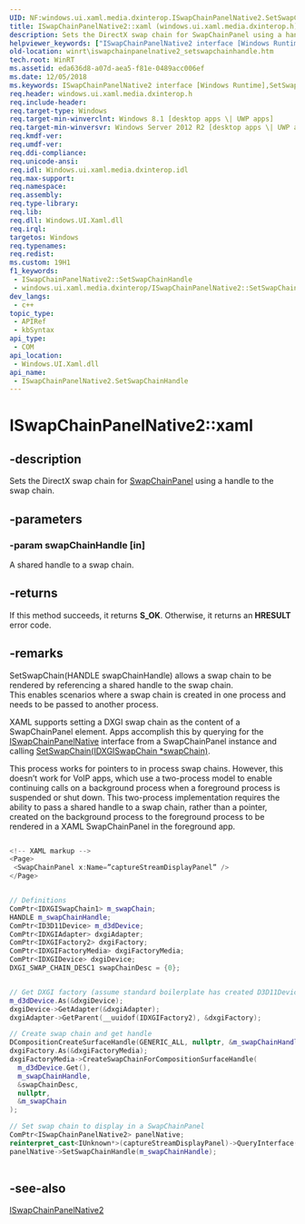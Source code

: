 ```yaml
---
UID: NF:windows.ui.xaml.media.dxinterop.ISwapChainPanelNative2.SetSwapChainHandle
title: ISwapChainPanelNative2::xaml (windows.ui.xaml.media.dxinterop.h)
description: Sets the DirectX swap chain for SwapChainPanel using a handle to the swap chain.
helpviewer_keywords: ["ISwapChainPanelNative2 interface [Windows Runtime]","SetSwapChainHandle method","ISwapChainPanelNative2.SetSwapChainHandle","ISwapChainPanelNative2.xaml","ISwapChainPanelNative2::SetSwapChainHandle","ISwapChainPanelNative2::xaml","SetSwapChainHandle","SetSwapChainHandle method [Windows Runtime]","SetSwapChainHandle method [Windows Runtime]","ISwapChainPanelNative2 interface","windows/ISwapChainPanelNative2::SetSwapChainHandle","winrt.iswapchainpanelnative2_setswapchainhandle"]
old-location: winrt\iswapchainpanelnative2_setswapchainhandle.htm
tech.root: WinRT
ms.assetid: eda636d8-a07d-aea5-f81e-0489acc006ef
ms.date: 12/05/2018
ms.keywords: ISwapChainPanelNative2 interface [Windows Runtime],SetSwapChainHandle method, ISwapChainPanelNative2.SetSwapChainHandle, ISwapChainPanelNative2.xaml, ISwapChainPanelNative2::SetSwapChainHandle, ISwapChainPanelNative2::xaml, SetSwapChainHandle, SetSwapChainHandle method [Windows Runtime], SetSwapChainHandle method [Windows Runtime],ISwapChainPanelNative2 interface, windows/ISwapChainPanelNative2::SetSwapChainHandle, winrt.iswapchainpanelnative2_setswapchainhandle
req.header: windows.ui.xaml.media.dxinterop.h
req.include-header: 
req.target-type: Windows
req.target-min-winverclnt: Windows 8.1 [desktop apps \| UWP apps]
req.target-min-winversvr: Windows Server 2012 R2 [desktop apps \| UWP apps]
req.kmdf-ver: 
req.umdf-ver: 
req.ddi-compliance: 
req.unicode-ansi: 
req.idl: Windows.ui.xaml.media.dxinterop.idl
req.max-support: 
req.namespace: 
req.assembly: 
req.type-library: 
req.lib: 
req.dll: Windows.UI.Xaml.dll
req.irql: 
targetos: Windows
req.typenames: 
req.redist: 
ms.custom: 19H1
f1_keywords:
 - ISwapChainPanelNative2::SetSwapChainHandle
 - windows.ui.xaml.media.dxinterop/ISwapChainPanelNative2::SetSwapChainHandle
dev_langs:
 - c++
topic_type:
 - APIRef
 - kbSyntax
api_type:
 - COM
api_location:
 - Windows.UI.Xaml.dll
api_name:
 - ISwapChainPanelNative2.SetSwapChainHandle
---
```


# ISwapChainPanelNative2::xaml


## -description

Sets the DirectX swap chain for <a href="https://docs.microsoft.com/uwp/api/windows.ui.xaml.controls.swapchainpanel">SwapChainPanel</a> using a handle to the swap chain.

## -parameters

### -param swapChainHandle [in]

A shared handle to a swap chain.

## -returns

If this method succeeds, it returns <b xmlns:loc="http://microsoft.com/wdcml/l10n">S_OK</b>. Otherwise, it returns an <b xmlns:loc="http://microsoft.com/wdcml/l10n">HRESULT</b> error code.

## -remarks

SetSwapChain(HANDLE swapChainHandle) allows a swap chain to be rendered by referencing a shared handle to the swap chain.  
     This enables scenarios where a swap chain is created in one process and needs to be passed to another process.

XAML supports setting a DXGI swap chain as the content of a SwapChainPanel element.  Apps accomplish this by querying for 
     the <a href="https://docs.microsoft.com/windows/desktop/api/windows.ui.xaml.media.dxinterop/nn-windows-ui-xaml-media-dxinterop-iswapchainpanelnative">ISwapChainPanelNative</a> interface from a SwapChainPanel instance and calling <a href="https://docs.microsoft.com/windows/desktop/api/windows.ui.xaml.media.dxinterop/nf-windows-ui-xaml-media-dxinterop-iswapchainpanelnative-setswapchain">SetSwapChain(IDXGISwapChain *swapChain)</a>.  
     

This process works for pointers to in process swap chains.  However, this doesn’t work for VoIP apps, which use a two-process model to enable continuing calls on a background process 
     when a foreground process is suspended or shut down.  This two-process implementation requires the ability to pass a shared handle to a swap chain, rather than a pointer, created on the 
     background process to the foreground process to be rendered in a XAML SwapChainPanel in the foreground app.


```cpp

<!-- XAML markup --> 
<Page> 
 <SwapChainPanel x:Name=”captureStreamDisplayPanel” /> 
</Page> 


// Definitions 
ComPtr<IDXGISwapChain1> m_swapChain; 
HANDLE m_swapChainHandle; 
ComPtr<ID3D11Device> m_d3dDevice; 
ComPtr<IDXGIAdapter> dxgiAdapter; 
ComPtr<IDXGIFactory2> dxgiFactory; 
ComPtr<IDXGIFactoryMedia> dxgiFactoryMedia; 
ComPtr<IDXGIDevice> dxgiDevice; 
DXGI_SWAP_CHAIN_DESC1 swapChainDesc = {0}; 


// Get DXGI factory (assume standard boilerplate has created D3D11Device) 
m_d3dDevice.As(&dxgiDevice); 
dxgiDevice->GetAdapter(&dxgiAdapter); 
dxgiAdapter->GetParent(__uuidof(IDXGIFactory2), &dxgiFactory); 

// Create swap chain and get handle 
DCompositionCreateSurfaceHandle(GENERIC_ALL, nullptr, &m_swapChainHandle); 
dxgiFactory.As(&dxgiFactoryMedia); 
dxgiFactoryMedia->CreateSwapChainForCompositionSurfaceHandle( 
  m_d3dDevice.Get(), 
  m_swapChainHandle, 
  &swapChainDesc, 
  nullptr, 
  &m_swapChain 
); 

// Set swap chain to display in a SwapChainPanel 
ComPtr<ISwapChainPanelNative2> panelNative; 
reinterpret_cast<IUnknown*>(captureStreamDisplayPanel)->QueryInterface(IID_PPV_ARGS(&panelNative))); 
panelNative->SetSwapChainHandle(m_swapChainHandle); 
	
```

## -see-also

<a href="https://docs.microsoft.com/windows/desktop/api/windows.ui.xaml.media.dxinterop/nn-windows-ui-xaml-media-dxinterop-iswapchainpanelnative2">ISwapChainPanelNative2</a>

